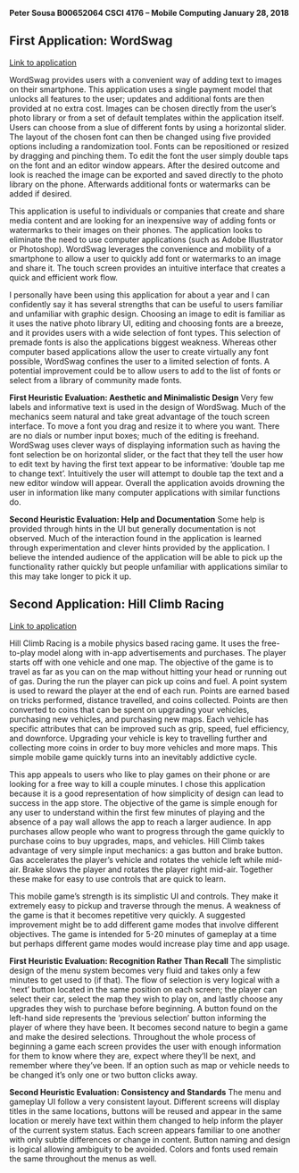 **Peter Sousa
B00652064
CSCI 4176 – Mobile Computing
January 28, 2018**

## First Application: WordSwag
[Link to application](https://itunes.apple.com/ca/app/word-swag-cool-fonts/id645746786?mt=8)

WordSwag provides users with a convenient way of adding text to images on their smartphone. This application uses a single payment model that unlocks all features to the user; updates and additional fonts are then provided at no extra cost. Images can be chosen directly from the user’s photo library or from a set of default templates within the application itself. Users can choose from a slue of different fonts by using a horizontal slider. The layout of the chosen font can then be changed using five provided options including a randomization tool. Fonts can be repositioned or resized by dragging and pinching them. To edit the font the user simply double taps on the font and an editor window appears. After the desired outcome and look is reached the image can be exported and saved directly to the photo library on the phone. Afterwards additional fonts or watermarks can be added if desired.

This application is useful to individuals or companies that create and share media content and are looking for an inexpensive way of adding fonts or watermarks to their images on their phones. The application looks to eliminate the need to use computer applications (such as Adobe Illustrator or Photoshop). WordSwag leverages the convenience and mobility of a smartphone to allow a user to quickly add font or watermarks to an image and share it. The touch screen provides an intuitive interface that creates a quick and efficient work flow. 

I personally have been using this application for about a year and I can confidently say it has several strengths that can be useful to users familiar and unfamiliar with graphic design. Choosing an image to edit is familiar as it uses the native photo library UI, editing and choosing fonts are a breeze, and it provides users with a wide selection of font types. This selection of premade fonts is also the applications biggest weakness. Whereas other computer based applications allow the user to create virtually any font possible, WordSwag confines the user to a limited selection of fonts. A potential improvement could be to allow users to add to the list of fonts or select from a library of community made fonts.

**First Heuristic Evaluation: Aesthetic and Minimalistic Design**
Very few labels and informative text is used in the design of WordSwag. Much of the mechanics seem natural and take great advantage of the touch screen interface. To move a font you drag and resize it to where you want. There are no dials or number input boxes; much of the editing is freehand. WordSwag uses clever ways of displaying information such as having the font selection be on horizontal slider, or the fact that they tell the user how to edit text by having the first text appear to be informative: ‘double tap me to change text’. Intuitively the user will attempt to double tap the text and a new editor window will appear. Overall the application avoids drowning the user in information like many computer applications with similar functions do.

**Second Heuristic Evaluation: Help and Documentation**
Some help is provided through hints in the UI but generally documentation is not observed. Much of the interaction found in the application is learned through experimentation and clever hints provided by the application. I believe the intended audience of the application will be able to pick up the functionality rather quickly but people unfamiliar with applications similar to this may take longer to pick it up.


## Second Application: Hill Climb Racing
[Link to application](https://itunes.apple.com/ca/app/hill-climb-racing/id564540143?mt=8)

Hill Climb Racing is a mobile physics based racing game. It uses the free-to-play model along with in-app advertisements and purchases. The player starts off with one vehicle and one map. The objective of the game is to travel as far as you can on the map without hitting your head or running out of gas. During the run the player can pick up coins and fuel. A point system is used to reward the player at the end of each run. Points are earned based on tricks performed, distance travelled, and coins collected. Points are then converted to coins that can be spent on upgrading your vehicles, purchasing new vehicles, and purchasing new maps. Each vehicle has specific attributes that can be improved such as grip, speed, fuel efficiency, and downforce. Upgrading your vehicle is key to travelling further and collecting more coins in order to buy more vehicles and more maps. This simple mobile game quickly turns into an inevitably addictive cycle.

This app appeals to users who like to play games on their phone or are looking for a free way to kill a couple minutes. I chose this application because it is a good representation of how simplicity of design can lead to success in the app store. The objective of the game is simple enough for any user to understand within the first few minutes of playing and the absence of a pay wall allows the app to reach a larger audience. In app purchases allow people who want to progress through the game quickly to purchase coins to buy upgrades, maps, and vehicles. Hill Climb takes advantage of very simple input mechanics: a gas button and brake button. Gas accelerates the player’s vehicle and rotates the vehicle left while mid-air. Brake slows the player and rotates the player right mid-air. Together these make for easy to use controls that are quick to learn.

This mobile game’s strength is its simplistic UI and controls. They make it extremely easy to pickup and traverse through the menus. A weakness of the game is that it becomes repetitive very quickly. A suggested improvement might be to add different game modes that involve different objectives. The game is intended for 5-20 minutes of gameplay at a time but perhaps different game modes would increase play time and app usage.

**First Heuristic Evaluation: Recognition Rather Than Recall**
The simplistic design of the menu system becomes very fluid and takes only a few minutes to get used to (if that). The flow of selection is very logical with a ‘next’ button located in the same position on each screen; the player can select their car, select the map they wish to play on, and lastly choose any upgrades they wish to purchase before beginning. A button found on the left-hand side represents the ‘previous selection’ button informing the player of where they have been. It becomes second nature to begin a game and make the desired selections. Throughout the whole process of beginning a game each screen provides the user with enough information for them to know where they are, expect where they’ll be next, and remember where they’ve been. If an option such as map or vehicle needs to be changed it’s only one or two button clicks away.

**Second Heuristic Evaluation: Consistency and Standards**
The menu and gameplay UI follow a very consistent layout. Different screens will display titles in the same locations, buttons will be reused and appear in the same location or merely have text within them changed to help inform the player of the current system status. Each screen appears familiar to one another with only subtle differences or change in content. Button naming and design is logical allowing ambiguity to be avoided. Colors and fonts used remain the same throughout the menus as well.
